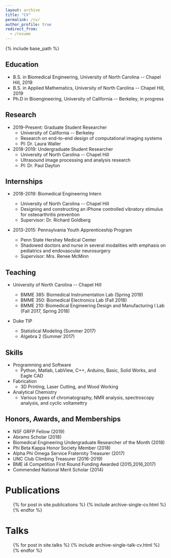 ```yaml
---
layout: archive
title: "CV"
permalink: /cv/
author_profile: true
redirect_from:
  - /resume
---
```


{% include base_path %}

## Education
* B.S. in Biomedical Engineering, University of North Carolina -- Chapel Hill, 2019
* B.S. in Applied Mathematics, University of North Carolina -- Chapel Hill, 2019
* Ph.D in Bioengineering, University of California -- Berkeley, in progress

## Research
* 2019-Present: Graduate Student Researcher
  * University of California -- Berkeley
  * Research on end-to-end design of computational imaging systems
  * PI: Dr. Laura Waller
* 2018-2019: Undergraduate Student Researcher
  * University of North Carolina -- Chapel Hill
  * Ultrasound image processing and analysis research
  * PI: Dr. Paul Dayton

## Internships
* 2018-2019: Biomedical Engineering Intern
  * University of North Carolina -- Chapel Hill
  * Designing and constructing an iPhone controlled vibratory stimulus for osteoarthritis prevention
  * Supervisor: Dr. Richard Goldberg

* 2013-2015: Pennsylvania Youth Apprenticeship Program
  * Penn State Hershey Medical Center
  * Shadowed doctors and nurse in several modalities with emphasis on pediatrics and endovascular neurosurgery
  * Supervisor: Mrs. Renee McMinn
  
## Teaching
* University of North Carolina -- Chapel Hill
  * BMME 385: Biomedical Instrumentation Lab (Spring 2019)
  * BMME 350: Biomedical Electronics Lab (Fall 2018)
  * BMME 210: Biomedical Engineering Design and Manufacturing I Lab (Fall 2017, Spring 2018)

* Duke TIP
  * Statistical Modeling (Summer 2017)
  * Algebra 2 (Summer 2017)
  
## Skills
* Programming and Software
  * Python, Matlab, LabView, C++, Arduino, Basic, Solid Works, and Eagle CAD
* Fabrication
  * 3D Printing, Laser Cutting, and Wood Working
* Analytical Chemistry
  * Various types of chromatography, NMR analysis, spectroscopy analysis, and cyclic voltamettry

## Honors, Awards, and Memberships
* NSF GRFP Fellow (2019)
* Abrams Scholar (2018)
* Biomedical Engineering Undergraduate Researcher of the Month (2018)
* Phi Beta Kappa Honor Society Member (2018)
* Alpha Phi Omega Service Fraternity Treasurer (2017)
* UNC Club Climbing Treasurer (2016-2019)
* BME i4 Competition First Round Funding Awarded (2015,2016,2017)
* Commended National Merit Scholar (2014)


Publications
======
  <ul>{% for post in site.publications %}
    {% include archive-single-cv.html %}
  {% endfor %}</ul>
  
Talks
======
  <ul>{% for post in site.talks %}
    {% include archive-single-talk-cv.html %}
  {% endfor %}</ul>
  
